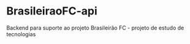 # BrasileiraoFC-api
Backend para suporte ao projeto Brasileirão FC - projeto de estudo de tecnologias
